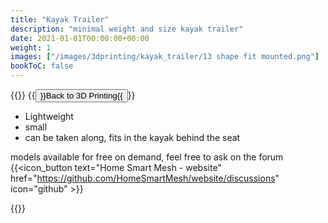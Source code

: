```yaml
---
title: "Kayak Trailer"
description: "minimal weight and size kayak trailer"
date: 2021-01-01T00:00:00+00:00
weight: 1
images: ["/images/3dprinting/kayak_trailer/13 shape fit mounted.png"]
bookToC: false
---
```

{{<load-photoswipe>}}
{{<button relref="/docs/3dprinting" >}}Back to 3D Printing{{</button>}}

* Lightweight
* small
* can be taken along, fits in the kayak behind the seat

models available for free on demand, feel free to ask on the forum
{{<icon_button text="Home Smart Mesh - website" href="https://github.com/HomeSmartMesh/website/discussions" icon="github" >}}

{{<gallery dir="/images/3dprinting/kayak_trailer" />}}

